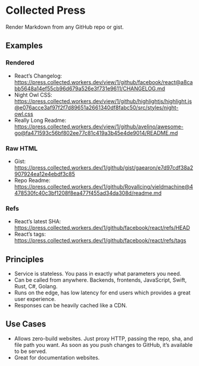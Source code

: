 # Collected Press

Render Markdown from any GitHub repo or gist.

## Examples

### Rendered

- React’s Changelog: https://press.collected.workers.dev/view/1/github/facebook/react@a8cabb5648a14ef55cb96d679a526e3f731e9611/CHANGELOG.md
- Night Owl CSS: https://press.collected.workers.dev/view/1/github/highlightjs/highlight.js@e076acce3af97f2f7d89651a2661340df8fabc50/src/styles/night-owl.css
- Really Long Readme: https://press.collected.workers.dev/view/1/github/avelino/awesome-go@fa471593c56bf802ee77c81c419a3b45e4de9014/README.md

### Raw HTML

- Gist: https://press.collected.workers.dev/1/github/gist/gaearon/e7d97cdf38a2907924ea12e4ebdf3c85
- Repo Readme: https://press.collected.workers.dev/1/github/RoyalIcing/yieldmachine@4478530fc40c3bf1208f8ea477f455ad34da308d/readme.md

### Refs

- React’s latest SHA: https://press.collected.workers.dev/1/github/facebook/react/refs/HEAD
- React’s tags: https://press.collected.workers.dev/1/github/facebook/react/refs/tags

## Principles

- Service is stateless. You pass in exactly what parameters you need.
- Can be called from anywhere. Backends, frontends, JavaScript, Swift, Rust, C#, Golang.
- Runs on the edge, has low latency for end users which provides a great user experience.
- Responses can be heavily cached like a CDN.

## Use Cases

- Allows zero-build websites. Just proxy HTTP, passing the repo, sha, and file path you want. As soon as you push changes to GitHub, it’s available to be served.
- Great for documentation websites.
